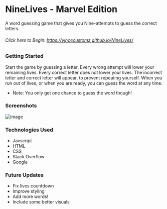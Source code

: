 # NineLives - Marvel Edition
A word guessing game that gives you Nine-attempts to guess the correct letters.
###### Click here to Begin:  https://vincecustomz.github.io/NineLives/

### Getting Started 
Start the game by guessing a letter. 
Every wrong attempt will lower your remaining lives. Every correct letter does not lower your lives.
The incorrect letter and correct letter will appear, to prevent repeating yourself.
When you run out of lives, or when you are ready, you can guess the word at any time.
- Note: You only get one chance to guess the word though!

### Screenshots
![image](https://user-images.githubusercontent.com/102340067/179367392-c48850e1-bebe-49fc-ba01-5bf3c592deee.png)

### Technologies Used

- Javscript
- HTML
- CSS
- Stack Overflow
- Google


### Future Updates 
- Fix lives countdown
- Improve styling
- Add more words!
- Include some better visuals

